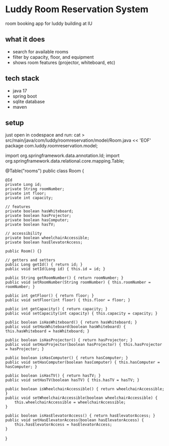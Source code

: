 # Luddy Room Reservation System

room booking app for luddy building at IU

## what it does
- search for available rooms
- filter by capacity, floor, and equipment
- shows room features (projector, whiteboard, etc)

## tech stack
- java 17
- spring boot
- sqlite database
- maven

## setup
just open in codespace and run:
cat > src/main/java/com/luddy/roomreservation/model/Room.java << 'EOF'
package com.luddy.roomreservation.model;

import org.springframework.data.annotation.Id;
import org.springframework.data.relational.core.mapping.Table;

@Table("rooms")
public class Room {
    
    @Id
    private Long id;
    private String roomNumber;
    private int floor;
    private int capacity;
    
    // features
    private boolean hasWhiteboard;
    private boolean hasProjector;
    private boolean hasComputer;
    private boolean hasTV;
    
    // accessibility 
    private boolean wheelchairAccessible;
    private boolean hasElevatorAccess;
    
    public Room() {}
    
    // getters and setters
    public Long getId() { return id; }
    public void setId(Long id) { this.id = id; }
    
    public String getRoomNumber() { return roomNumber; }
    public void setRoomNumber(String roomNumber) { this.roomNumber = roomNumber; }
    
    public int getFloor() { return floor; }
    public void setFloor(int floor) { this.floor = floor; }
    
    public int getCapacity() { return capacity; }
    public void setCapacity(int capacity) { this.capacity = capacity; }
    
    public boolean isHasWhiteboard() { return hasWhiteboard; }
    public void setHasWhiteboard(boolean hasWhiteboard) { this.hasWhiteboard = hasWhiteboard; }
    
    public boolean isHasProjector() { return hasProjector; }
    public void setHasProjector(boolean hasProjector) { this.hasProjector = hasProjector; }
    
    public boolean isHasComputer() { return hasComputer; }
    public void setHasComputer(boolean hasComputer) { this.hasComputer = hasComputer; }
    
    public boolean isHasTV() { return hasTV; }
    public void setHasTV(boolean hasTV) { this.hasTV = hasTV; }
    
    public boolean isWheelchairAccessible() { return wheelchairAccessible; }
    public void setWheelchairAccessible(boolean wheelchairAccessible) { 
        this.wheelchairAccessible = wheelchairAccessible; 
    }
    
    public boolean isHasElevatorAccess() { return hasElevatorAccess; }
    public void setHasElevatorAccess(boolean hasElevatorAccess) { 
        this.hasElevatorAccess = hasElevatorAccess; 
    }
}

